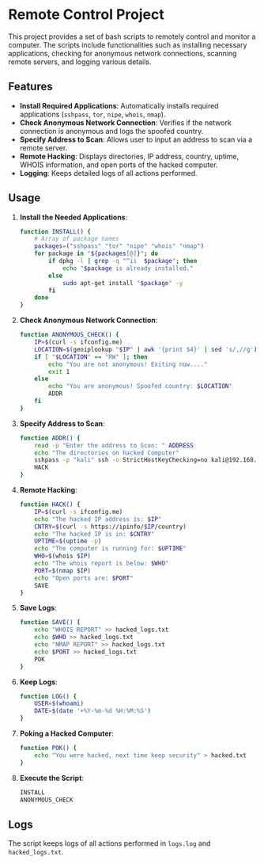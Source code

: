 # Remote Control Project

This project provides a set of bash scripts to remotely control and monitor a computer. The scripts include functionalities such as installing necessary applications, checking for anonymous network connections, scanning remote servers, and logging various details.

## Features

- **Install Required Applications**: Automatically installs required applications (`sshpass`, `tor`, `nipe`, `whois`, `nmap`).
- **Check Anonymous Network Connection**: Verifies if the network connection is anonymous and logs the spoofed country.
- **Specify Address to Scan**: Allows user to input an address to scan via a remote server.
- **Remote Hacking**: Displays directories, IP address, country, uptime, WHOIS information, and open ports of the hacked computer.
- **Logging**: Keeps detailed logs of all actions performed.

## Usage

1. **Install the Needed Applications**: 
   ```bash
   function INSTALL() {
       # Array of package names
       packages=("sshpass" "tor" "nipe" "whois" "nmap")
       for package in "${packages[@]}"; do
           if dpkg -l | grep -q "^ii  $package"; then
               echo "$package is already installed."
           else
               sudo apt-get install "$package" -y
           fi
       done
   }
   ```

2. **Check Anonymous Network Connection**: 
   ```bash
   function ANONYMOUS_CHECK() {
       IP=$(curl -s ifconfig.me)
       LOCATION=$(geoiplookup "$IP" | awk '{print $4}' | sed 's/,//g')
       if [ "$LOCATION" == "RW" ]; then 
           echo "You are not anonymous! Exiting now...."
           exit 1
       else
           echo "You are anonymous! Spoofed country: $LOCATION"
           ADDR 
       fi
   }
   ```

3. **Specify Address to Scan**: 
   ```bash
   function ADDR() {
       read -p "Enter the address to Scan: " ADDRESS
       echo "The directories on hacked Computer"
       sshpass -p "kali" ssh -o StrictHostKeyChecking=no kali@192.168.186.135 'ls'
       HACK
   }
   ```

4. **Remote Hacking**: 
   ```bash
   function HACK() {
       IP=$(curl -s ifconfig.me)
       echo "The hacked IP address is: $IP"
       CNTRY=$(curl -s https://ipinfo/$IP/country)
       echo "The hacked IP is in: $CNTRY"
       UPTIME=$(uptime -p)
       echo "The computer is running for: $UPTIME"
       WHO=$(whois $IP)
       echo "The whois report is below: $WHO"
       PORT=$(nmap $IP)
       echo "Open ports are: $PORT"
       SAVE
   }
   ```

5. **Save Logs**: 
   ```bash
   function SAVE() {
       echo "WHOIS REPORT" >> hacked_logs.txt
       echo $WHO >> hacked_logs.txt
       echo "NMAP REPORT" >> hacked_logs.txt
       echo $PORT >> hacked_logs.txt
       POK
   }
   ```

6. **Keep Logs**: 
   ```bash
   function LOG() {
       USER=$(whoami)
       DATE=$(date '+%Y-%m-%d %H:%M:%S')
   }
   ```

7. **Poking a Hacked Computer**: 
   ```bash
   function POK() {
       echo "You were hacked, next time keep security" > hacked.txt
   }
   ```

8. **Execute the Script**: 
   ```bash
   INSTALL
   ANONYMOUS_CHECK
   ```

## Logs

The script keeps logs of all actions performed in `logs.log` and `hacked_logs.txt`.

